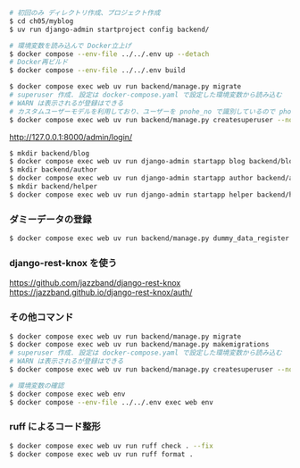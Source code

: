 ```sh
# 初回のみ ディレクトリ作成、プロジェクト作成
$ cd ch05/myblog
$ uv run django-admin startproject config backend/

# 環境変数を読み込んで Docker立上げ
$ docker compose --env-file ../../.env up --detach
# Docker再ビルド
$ docker compose --env-file ../../.env build

$ docker compose exec web uv run backend/manage.py migrate
# superuser 作成. 設定は docker-compose.yaml で設定した環境変数から読み込む
# WARN は表示されるが登録はできる
# カスタムユーザーモデルを利用しており、ユーザーを pnohe_no で識別しているので phone_no を別途設定している
$ docker compose exec web uv run backend/manage.py createsuperuser --noinput --phone_no 08087654321
```

http://127.0.0.1:8000/admin/login/

```sh
$ mkdir backend/blog
$ docker compose exec web uv run django-admin startapp blog backend/blog
$ mkdir backend/author
$ docker compose exec web uv run django-admin startapp author backend/author
$ mkdir backend/helper
$ docker compose exec web uv run django-admin startapp helper backend/helper
```

### ダミーデータの登録
```sh
$ docker compose exec web uv run backend/manage.py dummy_data_register
```

### django-rest-knox を使う
https://github.com/jazzband/django-rest-knox
https://jazzband.github.io/django-rest-knox/auth/

### その他コマンド

```sh
$ docker compose exec web uv run backend/manage.py migrate
$ docker compose exec web uv run backend/manage.py makemigrations
# superuser 作成. 設定は docker-compose.yaml で設定した環境変数から読み込む
# WARN は表示されるが登録はできる
$ docker compose exec web uv run backend/manage.py createsuperuser --noinput

# 環境変数の確認
$ docker compose exec web env
$ docker compose --env-file ../../.env exec web env
```

### ruff によるコード整形
```sh
$ docker compose exec web uv run ruff check . --fix
$ docker compose exec web uv run ruff format .
```
